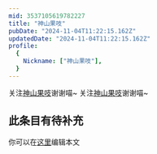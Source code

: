 ```yaml
---
mid: 3537105619782227
title: "神山果吱"
pubDate: "2024-11-04T11:22:15.162Z"
updatedDate: "2024-11-04T11:22:15.162Z"
profile:
  {
    Nickname: ["神山果吱"],
  }
---
```


关注[神山果吱](https://space.bilibili.com/3537105619782227)谢谢喵~ 关注[神山果吱](https://space.bilibili.com/3537105619782227)谢谢喵~

## 此条目有待补充
你可以在[这里](https://github.com/Yuhanawa/VTuber.ICU-Content/edit/master/v/神山果吱/index.md)编辑本文
